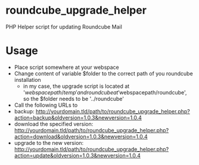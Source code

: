 # roundcube_upgrade_helper
PHP Helper script for updating Roundcube Mail

# Usage
* Place script somewhere at your webspace
* Change content of variable $folder to the correct path of you roundcube installation
  * in my case, the upgrade script is located at '$webspacepath/temp' and roundcube at '$webspacepath/roundcube', so the $folder needs to be '../roundcube'
* Call the following URLs to
 * backup: http://yourdomain.tld/path/to/roundcube_upgrade_helper.php?action=backup&oldversion=1.0.3&newversion=1.0.4
 * download the specified version: http://yourdomain.tld/path/to/roundcube_upgrade_helper.php?action=download&oldversion=1.0.3&newversion=1.0.4
 * upgrade to the new version: http://yourdomain.tld/path/to/roundcube_upgrade_helper.php?action=update&oldversion=1.0.3&newversion=1.0.4

